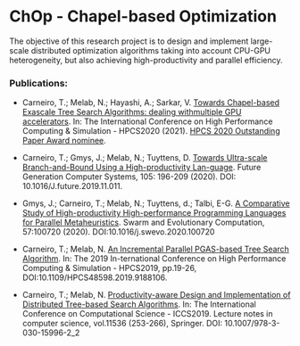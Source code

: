 # ChOp - Chapel-based Optimization 


The objective of this research project is to design and implement large-scale distributed optimization algorithms taking into account CPU-GPU heterogeneity, but also achieving high-productivity and parallel efficiency. 


### Publications:
- Carneiro, T.; Melab, N.; Hayashi, A.; Sarkar, V. [Towards Chapel-based Exascale Tree Search Algorithms: dealing withmultiple GPU accelerators](https://hal.archives-ouvertes.fr/hal-03149394/document). In: The International Conference on High Performance Computing & Simulation - HPCS2020 (2021). [HPCS 2020 Outstanding Paper Award nominee](http://hpcs2020.cisedu.info/2-conference/outstanding-paper-poster-awards).
 
- Carneiro, T.; Gmys, J.; Melab, N.; Tuyttens, D. [Towards Ultra-scale Branch-and-Bound Using a High-productivity Lan-guage](https://doi.org/10.1016/J.future.2019.11.011). Future Generation Computer Systems, 105: 196-209 (2020). DOI: 10.1016/J.future.2019.11.011.

- Gmys, J.; Carneiro, T.; Melab, N.; Tuyttens, d.; Talbi, E-G. [A Comparative Study of High-productivity High-performance Programming Languages for Parallel Metaheuristics](https://doi.org/10.1016/j.swevo.2020.100720). Swarm and Evolutionary Computation, 57:100720 (2020). DOI:10.1016/j.swevo.2020.100720

- Carneiro, T.;   Melab,   N.  [An  Incremental  Parallel  PGAS-based  Tree  Search  Algorithm](https://ieeexplore.ieee.org/document/9188106). In:    The  2019  In-ternational   Conference   on   High   Performance   Computing   &   Simulation   -   HPCS2019,   pp.19-26,   DOI:10.1109/HPCS48598.2019.9188106.

- Carneiro, T.; Melab, N. [Productivity-aware Design and Implementation of Distributed Tree-based Search Algorithms](https://link.Springer.com/chapter/10.1007/978-3-030-22734-0_19). In:  The International Conference on Computational Science - ICCS2019.  Lecture notes in computer science, vol.11536 (253-266), Springer. DOI: 10.1007/978-3-030-15996-2_2
